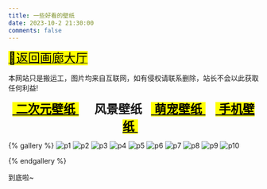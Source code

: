 ```yaml
---
title: 一些好看的壁纸
date: 2023-10-2 21:30:00
comments: false
---
```


<p><a class="gallery_link" href="/box/gallery/" data-pjax-state=""><font size="5"><mark class="hl-label green">🚙返回画廊大厅</mark></font></a></p>
<div class="tip info"><p>本网站只是搬运工，图片均来自互联网，如有侵权请联系删除，站长不会以此获取任何利益!</p></div>

<center><font font-family="ZhuZiAWan_light" size="5px"><a class="gallery_link" href="/box/gallery/backgrounds/index.html" data-pjax-state=""><mark class="hl-label blue">&nbsp;<b>二次元壁纸</b>&nbsp;</mark></a> &nbsp; <b>&nbsp; 风景壁纸 &nbsp;</b> <a class="gallery_link" href="/box/gallery/backgrounds/p3.html" data-pjax-state=""><mark class="hl-label blue">&nbsp;<b>萌宠壁纸</b>&nbsp;</mark></a> &nbsp; <a class="gallery_link" href="/box/gallery/backgrounds/p4.html" data-pjax-state=""><mark class="hl-label blue">&nbsp;<b>手机壁纸</b>&nbsp;</mark></a> &nbsp;</font></center>

{% gallery %} 
![p1]( http://cclmsy.gitee.io/sourse/Backgrounds/Scenery/Scenery1.jpg )
![p2]( http://cclmsy.gitee.io/sourse/Backgrounds/Scenery/Scenery2.jpg )
![p3]( http://cclmsy.gitee.io/sourse/Backgrounds/Scenery/Scenery3.jpg )
![p4]( http://cclmsy.gitee.io/sourse/Backgrounds/Scenery/Scenery4.jpg )
![p5]( http://cclmsy.gitee.io/sourse/Backgrounds/Scenery/Scenery5.jpg )
![p6]( http://cclmsy.gitee.io/sourse/Backgrounds/Scenery/Scenery6.jpg )
![p7]( http://cclmsy.gitee.io/sourse/Backgrounds/Scenery/Scenery7.jpg )
![p8]( http://cclmsy.gitee.io/sourse/Backgrounds/Scenery/Scenery8.jpg )
![p9]( http://cclmsy.gitee.io/sourse/Backgrounds/Scenery/Scenery9.jpg )
![p10]( http://cclmsy.gitee.io/sourse/Backgrounds/Scenery/Scenery10.jpg )

{% endgallery %} 

<span class="p blue center h4">到底啦~</span>